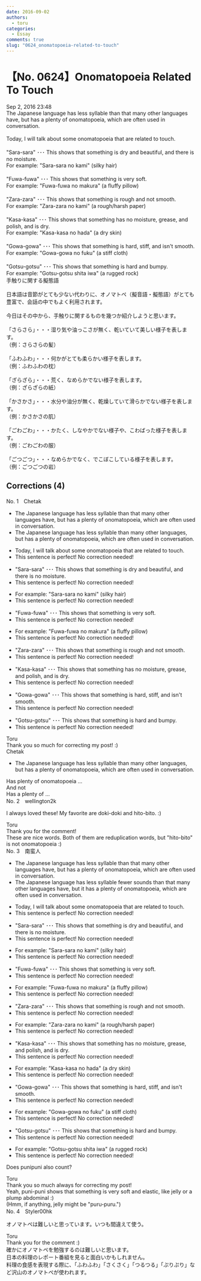 ```yaml
---
date: 2016-09-02
authors:
  - toru
categories:
  - Essay
comments: true
slug: "0624_onomatopoeia-related-to-touch"
---
```


# 【No. 0624】Onomatopoeia Related To Touch
<div class="date">Sep 2, 2016 23:48</div>
<div id="post"><div id="body_show_ori">
The Japanese language has less syllable than that many other languages have, but has a plenty of onomatopoeia, which are often used in conversation.<br/><br/>Today, I will talk about some onomatopoeia that are related to touch.<br/><br/>"Sara-sara" ･･･ This shows that something is dry and beautiful, and there is no moisture.<br/>For example: "Sara-sara no kami" (silky hair)<br/><br/>"Fuwa-fuwa" ･･･ This shows that something is very soft.<br/>For example: "Fuwa-fuwa no makura" (a fluffy pillow)<br/><br/>"Zara-zara" ･･･ This shows that something is rough and not smooth.<br/>For example: "Zara-zara no kami" (a rough/harsh paper)<br/><br/>"Kasa-kasa" ･･･ This shows that something has no moisture, grease, and polish, and is dry.<br/>For example: "Kasa-kasa no hada" (a dry skin)<br/><br/>"Gowa-gowa" ･･･ This shows that something is hard, stiff, and isn't smooth.<br/>For example: "Gowa-gowa no fuku" (a stiff cloth)<br/><br/>"Gotsu-gotsu" ･･･ This shows that something is hard and bumpy.<br/>For example: "Gotsu-gotsu shita iwa" (a rugged rock)
</div></div>

<!-- more -->

<div id="post_ja"><div id="body_show_mo">
手触りに関する擬態語<br/><br/>日本語は音節がとても少ない代わりに、オノマトペ（擬音語・擬態語）がとても豊富で、会話の中でもよく利用されます。<br/><br/>今日はその中から、手触りに関するものを幾つか紹介しようと思います。<br/><br/>「さらさら」・・・湿り気や油っこさが無く、乾いていて美しい様子を表します。<br/>（例：さらさらの髪）<br/><br/>「ふわふわ」・・・何かがとても柔らかい様子を表します。<br/>（例：ふわふわの枕）<br/><br/>「ざらざら」・・・荒く、なめらかでない様子を表します。<br/>（例：ざらざらの紙）<br/><br/>「かさかさ」・・・水分や油分が無く、乾燥していて滑らかでない様子を表します。<br/>（例：かさかさの肌）<br/><br/>「ごわごわ」・・・かたく、しなやかでない様子や、こわばった様子を表します。<br/>（例：ごわごわの服）<br/><br/>「ごつごつ」・・・なめらかでなく、でこぼこしている様子を表します。<br/>（例：ごつごつの岩）
</div></div>

## Corrections (4)
<div id="block"><div class="first_name"> No. 1　<span class="just_name">Chetak</span></div><div id="block2">
<ul class="correction_field">
<li class="incorrect">The Japanese language has less syllable than that many other languages have, but has a plenty of onomatopoeia, which are often used in conversation.</li>
<li class="corrected correct">
The Japanese language has less syllable than many other languages, but has a plenty of onomatopoeia, which are often used in conversation.
</li>
</ul>
<ul class="correction_field">
<li class="incorrect">Today, I will talk about some onomatopoeia that are related to touch.</li>
<li class="corrected perfect">This sentence is perfect! No correction needed!</li>
</ul>
<ul class="correction_field">
<li class="incorrect">"Sara-sara" ･･･ This shows that something is dry and beautiful, and there is no moisture.</li>
<li class="corrected perfect">This sentence is perfect! No correction needed!</li>
</ul>
<ul class="correction_field">
<li class="incorrect">For example: "Sara-sara no kami" (silky hair)</li>
<li class="corrected perfect">This sentence is perfect! No correction needed!</li>
</ul>
<ul class="correction_field">
<li class="incorrect">"Fuwa-fuwa" ･･･ This shows that something is very soft.</li>
<li class="corrected perfect">This sentence is perfect! No correction needed!</li>
</ul>
<ul class="correction_field">
<li class="incorrect">For example: "Fuwa-fuwa no makura" (a fluffy pillow)</li>
<li class="corrected perfect">This sentence is perfect! No correction needed!</li>
</ul>
<ul class="correction_field">
<li class="incorrect">"Zara-zara" ･･･ This shows that something is rough and not smooth.</li>
<li class="corrected perfect">This sentence is perfect! No correction needed!</li>
</ul>
<ul class="correction_field">
<li class="incorrect">"Kasa-kasa" ･･･ This shows that something has no moisture, grease, and polish, and is dry.</li>
<li class="corrected perfect">This sentence is perfect! No correction needed!</li>
</ul>
<ul class="correction_field">
<li class="incorrect">"Gowa-gowa" ･･･ This shows that something is hard, stiff, and isn't smooth.</li>
<li class="corrected perfect">This sentence is perfect! No correction needed!</li>
</ul>
<ul class="correction_field">
<li class="incorrect">"Gotsu-gotsu" ･･･ This shows that something is hard and bumpy.</li>
<li class="corrected perfect">This sentence is perfect! No correction needed!</li>
</ul>
</div><div class="name"><span class="just_name">Toru</span><br>
Thank you so much for correcting my post! :)
</div>
<div class="name"><span class="just_name">Chetak</span><br><div class="quote_field"><ul class="correction_field">
<li class="corrected correct">
The Japanese language has less syllable than many other languages, but has a plenty of onomatopoeia, which are often used in conversation.
</li>
</ul></div>
Has plenty of onomatopoeia ... <br/>And not <br/>Has a plenty of ...
</div>
</div>
<div id="block"><div class="first_name"> No. 2　<span class="just_name">wellington2k</span></div><div id="block2">
<p class="comment_small">
 I always loved these! My favorite are doki-doki and hito-bito. :)
</p>

</div><div class="name"><span class="just_name">Toru</span><br>
Thank you for the comment!<br/>These are nice words. Both of them are reduplication words, but "hito-bito" is not onomatopoeia :)
</div>
</div>
<div id="block"><div class="first_name"> No. 3　<span class="just_name">南蛮人</span></div><div id="block2">
<ul class="correction_field">
<li class="incorrect">The Japanese language has less syllable than that many other languages have, but has a plenty of onomatopoeia, which are often used in conversation.</li>
<li class="corrected correct">
The Japanese language has <span class="sline"><span class="f_red">less syllable</span></span> <span class="f_blue">fewer sounds</span> than that many other languages have, but <span class="f_blue">it</span> has a plenty of onomatopoeia, which are often used in conversation.
</li>
</ul>
<ul class="correction_field">
<li class="incorrect">Today, I will talk about some onomatopoeia that are related to touch.</li>
<li class="corrected perfect">This sentence is perfect! No correction needed!</li>
</ul>
<ul class="correction_field">
<li class="incorrect">"Sara-sara" ･･･ This shows that something is dry and beautiful, and there is no moisture.</li>
<li class="corrected perfect">This sentence is perfect! No correction needed!</li>
</ul>
<ul class="correction_field">
<li class="incorrect">For example: "Sara-sara no kami" (silky hair)</li>
<li class="corrected perfect">This sentence is perfect! No correction needed!</li>
</ul>
<ul class="correction_field">
<li class="incorrect">"Fuwa-fuwa" ･･･ This shows that something is very soft.</li>
<li class="corrected perfect">This sentence is perfect! No correction needed!</li>
</ul>
<ul class="correction_field">
<li class="incorrect">For example: "Fuwa-fuwa no makura" (a fluffy pillow)</li>
<li class="corrected perfect">This sentence is perfect! No correction needed!</li>
</ul>
<ul class="correction_field">
<li class="incorrect">"Zara-zara" ･･･ This shows that something is rough and not smooth.</li>
<li class="corrected perfect">This sentence is perfect! No correction needed!</li>
</ul>
<ul class="correction_field">
<li class="incorrect">For example: "Zara-zara no kami" (a rough/harsh paper)</li>
<li class="corrected perfect">This sentence is perfect! No correction needed!</li>
</ul>
<ul class="correction_field">
<li class="incorrect">"Kasa-kasa" ･･･ This shows that something has no moisture, grease, and polish, and is dry.</li>
<li class="corrected perfect">This sentence is perfect! No correction needed!</li>
</ul>
<ul class="correction_field">
<li class="incorrect">For example: "Kasa-kasa no hada" (a dry skin)</li>
<li class="corrected perfect">This sentence is perfect! No correction needed!</li>
</ul>
<ul class="correction_field">
<li class="incorrect">"Gowa-gowa" ･･･ This shows that something is hard, stiff, and isn't smooth.</li>
<li class="corrected perfect">This sentence is perfect! No correction needed!</li>
</ul>
<ul class="correction_field">
<li class="incorrect">For example: "Gowa-gowa no fuku" (a stiff cloth)</li>
<li class="corrected perfect">This sentence is perfect! No correction needed!</li>
</ul>
<ul class="correction_field">
<li class="incorrect">"Gotsu-gotsu" ･･･ This shows that something is hard and bumpy.</li>
<li class="corrected perfect">This sentence is perfect! No correction needed!</li>
</ul>
<ul class="correction_field">
<li class="incorrect">For example: "Gotsu-gotsu shita iwa" (a rugged rock)</li>
<li class="corrected perfect">This sentence is perfect! No correction needed!</li>
</ul>
<p class="comment_small">
 Does punipuni also count?
</p>

</div><div class="name"><span class="just_name">Toru</span><br>
Thank you so much always for correcting my post!<br/>Yeah, puni-puni shows that something is very soft and elastic, like jelly or a plump abdominal  :)<br/>(Hmm, if anything, jelly might be "puru-puru.")
</div>
</div>
<div id="block"><div class="first_name"> No. 4　<span class="just_name">Styler00hk</span></div><div id="block2">
<p class="comment_small">
 オノマトペは難しいと思っています。いつも間違えて使う。
</p>

</div><div class="name"><span class="just_name">Toru</span><br>
Thank you for the comment :)<br/>確かにオノマトペを勉強するのは難しいと思います。<br/>日本の料理のレポート番組を見ると面白いかもしれません。<br/>料理の食感を表現する際に、「ふわふわ」「さくさく」「つるつる」「ぷりぷり」など沢山のオノマトペが使われます。
</div>
</div>
